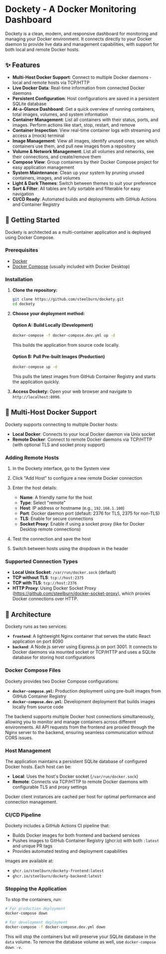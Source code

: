 # Dockety - A Docker Monitoring Dashboard

Dockety is a clean, modern, and responsive dashboard for monitoring and managing your Docker environment. It connects directly to your Docker daemon to provide live data and management capabilities, with support for both local and remote Docker hosts.

## ✨ Features

- **Multi-Host Docker Support**: Connect to multiple Docker daemons - local and remote hosts via TCP/HTTP
- **Live Docker Data**: Real-time information from connected Docker daemons
- **Persistent Configuration**: Host configurations are saved in a persistent SQLite database
- **At-a-Glance Dashboard**: Get a quick overview of running containers, total images, volumes, and system information
- **Container Management**: List all containers with their status, ports, and images. Perform actions like start, stop, restart, and remove
- **Container Inspection**: View real-time container logs with streaming and access a (mock) terminal
- **Image Management**: View all images, identify unused ones, see which containers use them, and pull new images from a repository
- **Volume & Network Management**: List all volumes and networks, see their connections, and create/remove them
- **Compose View**: Group containers by their Docker Compose project for easy application management
- **System Maintenance**: Clean up your system by pruning unused containers, images, and volumes
- **Light & Dark Themes**: Switch between themes to suit your preference
- **Sort & Filter**: All tables are fully sortable and filterable for easy navigation
- **CI/CD Ready**: Automated builds and deployments with GitHub Actions and Container Registry

## 🚀 Getting Started

Dockety is architected as a multi-container application and is deployed using Docker Compose.

### Prerequisites

- [Docker](https://docs.docker.com/get-docker/)
- [Docker Compose](https://docs.docker.com/compose/install/) (usually included with Docker Desktop)

### Installation

1.  **Clone the repository:**
    ```bash
    git clone https://github.com/steelburn/dockety.git
    cd dockety
    ```

2.  **Choose your deployment method:**

    #### Option A: Build Locally (Development)
    ```bash
    docker-compose -f docker-compose.dev.yml up -d
    ```
    This builds the application from source code locally.

    #### Option B: Pull Pre-built Images (Production)
    ```bash
    docker-compose up -d
    ```
    This pulls the latest images from GitHub Container Registry and starts the application quickly.

3.  **Access Dockety:**
    Open your web browser and navigate to `http://localhost:8090`.

## 🐳 Multi-Host Docker Support

Dockety supports connecting to multiple Docker hosts:

- **Local Docker**: Connects to your local Docker daemon via Unix socket
- **Remote Docker**: Connect to remote Docker daemons via TCP/HTTP (with optional TLS and socket proxy support)

### Adding Remote Hosts

1. In the Dockety interface, go to the System view
2. Click "Add Host" to configure a new remote Docker connection
3. Enter the host details:
   - **Name**: A friendly name for the host
   - **Type**: Select "remote"
   - **Host**: IP address or hostname (e.g., `192.168.1.100`)
   - **Port**: Docker daemon port (default: 2376 for TLS, 2375 for non-TLS)
   - **TLS**: Enable for secure connections
   - **Socket Proxy**: Enable if using a socket proxy (like for Docker Desktop remote connections)

4. Test the connection and save the host
5. Switch between hosts using the dropdown in the header

### Supported Connection Types

- **Local Unix Socket**: `/var/run/docker.sock` (default)
- **TCP without TLS**: `tcp://host:2375`
- **TCP with TLS**: `tcp://host:2376`
- **HTTP Proxy**: Using Docker Socket Proxy (https://github.com/steelburn/docker-socket-proxy), which proxies Docker connections over HTTP.

## 🐳 Architecture

Dockety runs as two services:
- **`frontend`**: A lightweight Nginx container that serves the static React application on port 8090
- **`backend`**: A Node.js server using Express.js on port 3001. It connects to Docker daemons via mounted socket or TCP/HTTP and uses a SQLite database for storing host configurations

### Docker Compose Files

Dockety provides two Docker Compose configurations:

- **`docker-compose.yml`**: Production deployment using pre-built images from GitHub Container Registry
- **`docker-compose.dev.yml`**: Development deployment that builds images locally from source code

The backend supports multiple Docker host connections simultaneously, allowing you to monitor and manage containers across different environments. All API requests from the frontend are proxied through the Nginx server to the backend, ensuring seamless communication without CORS issues.

### Host Management

The application maintains a persistent SQLite database of configured Docker hosts. Each host can be:
- **Local**: Uses the host's Docker socket (`/var/run/docker.sock`)
- **Remote**: Connects via TCP/HTTP to remote Docker daemons with configurable TLS and proxy settings

Docker client instances are cached per host for optimal performance and connection management.

### CI/CD Pipeline

Dockety includes a GitHub Actions CI pipeline that:
- Builds Docker images for both frontend and backend services
- Pushes images to GitHub Container Registry (ghcr.io) with both `:latest` and unique PR tags
- Provides automated testing and deployment capabilities

Images are available at:
- `ghcr.io/steelburn/dockety-frontend:latest`
- `ghcr.io/steelburn/dockety-backend:latest`

### Stopping the Application
To stop the containers, run:
```bash
# For production deployment
docker-compose down

# For development deployment
docker-compose -f docker-compose.dev.yml down
```
This will stop the containers but will preserve your SQLite database in the `data` volume. To remove the database volume as well, use `docker-compose down -v`.
